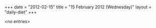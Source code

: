 +++
date = "2012-02-15"
title = "15 February 2012 (Wednesday)"
layout = "daily-diet"
+++


\<no entries\>
